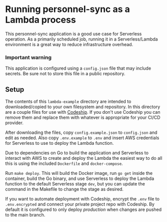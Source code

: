 # Running personnel-sync as a Lambda process

This personnel-sync application is a good use case for Serverless operation. As a primarily scheduled job, running it 
in a Serverless/Lambda environment is a great way to reduce infrastructure overhead.

### Important warning

This application is configured using a `config.json` file that may include secrets. Be sure not to store this file in a 
public repository. 

## Setup

The contents of this `lambda-example` directory are intended to downloaded/copied to your own filesystem and 
repository. In this directory are a couple files for use with [Codeship](https://codeship.com). If you don't use 
Codeship you can remove them and replace them with whatever is appropriate for your CI/CD provider. 

After downloading the files, copy `config.example.json` to `config.json` and edit as needed. Also copy `.env.example` 
to `.env` and insert AWS credentials for Serverless to use to deploy the Lambda function. 

Due to dependencies on Go to build the application and Serverless to interact with AWS to create and deploy the Lambda 
the easiest way to do all this is using the included `Dockerfile` and `docker-compose`.

Run `make deploy`. This will build the Docker image, run `go get` inside the container, build the Go binary, and 
use Serverless to deploy the Lambda function to the default Serverless stage `dev`, but you can update the command in 
the Makefile to change the stage as desired. 

If you want to automate deployment with Codeship, encrypt the `.env` file to `.env.encrypted` and connect your private 
project repo with Codeship. By default it is configured to only deploy _production_ when changes are pushed to the 
main branch. 
